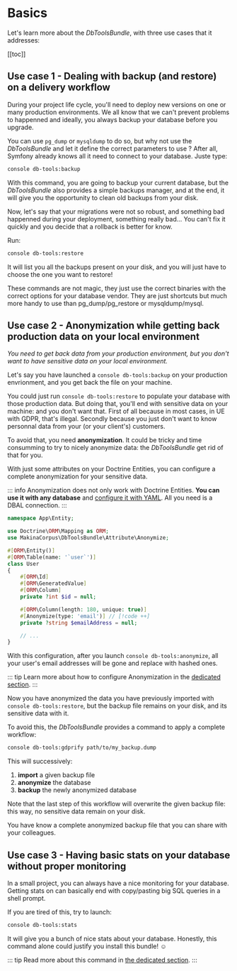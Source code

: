 # Basics

Let's learn more about the *DbToolsBundle*, with three use
cases that it addresses:

[[toc]]

## Use case 1 - Dealing with backup (and restore) on a delivery workflow

During your project life cycle, you'll need to deploy new versions on one or
many production environments. We all know that we can't prevent problems to
happenned and ideally, you always backup your database before you upgrade.

You can use `pg_dump` or `mysqldump` to do so, but why not use the *DbToolsBundle*
and let it define the correct parameters to use ? After all, Symfony already knows
all it need to connect to your database. Juste type:

```sh
console db-tools:backup
```

With this command, you are going to backup your current database, but the
*DbToolsBundle* also provides a simple backups manager, and at the end, it will
give you the opportunity to clean old backups from your disk.

Now, let's say that your migrations were not so robust, and something bad happenned
during your deployment, something really bad... You can't fix it quickly and you
decide that a rollback is better for know.

Run:

```sh
console db-tools:restore
```

It will list you all the backups present on your disk, and you will just have
to choose the one you want to restore!

These commands are not magic, they just use the correct binaries with the correct
options for your database vendor. They are just shortcuts but much more handy to
use than pg_dump/pg_restore or mysqldump/mysql.

## Use case 2 - Anonymization while getting back production data on your local environment

*You need to get back data from your production environment, but you don't want to
have sensitive data on your local environment.*

Let's say you have launched a `console db-tools:backup` on your production envrionment, and
you get back the file on your machine.

You could just run `console db-tools:restore` to populate your database with those production
data. But doing that, you'll end with sensitive data on your machine: and you don't want that.
First of all because in most cases, in UE with GDPR, that's illegal. Secondly because you just
don't want to know personnal data from your (or your client's) customers.

To avoid that, you need **anonymization**. It could be tricky and time consumming to try to
nicely anonymize data: the *DbToolsBundle* get rid of that for you.

With just some attributes on your Doctrine Entities, you can configure a complete anonymization
for your sensitive data.

::: info
Anonymization does not only work with Doctrine Entities. **You can use it with
any database** and [configure it with YAML](../configuration#anonymization). All you need is a DBAL connection.
:::


```php [Attribute]
namespace App\Entity;

use Doctrine\ORM\Mapping as ORM;
use MakinaCorpus\DbToolsBundle\Attribute\Anonymize;

#[ORM\Entity()]
#[ORM\Table(name: '`user`')]
class User
{
    #[ORM\Id]
    #[ORM\GeneratedValue]
    #[ORM\Column]
    private ?int $id = null;

    #[ORM\Column(length: 180, unique: true)]
    #[Anonymize(type: 'email')] // [!code ++]
    private ?string $emailAddress = null;

    // ...
}
```

With this configuration, after you launch `console db-tools:anonymize`, all your user's email addresses
will be gone and replace with hashed ones.

::: tip
Learn more about how to configure Anonymization in the [dedicated section]('../anonymization/essentials').
:::

Now you have anonymized the data you have previously imported with `console db-tools:restore`, but the backup
file remains on your disk, and its sensitive data with it.

To avoid this, the *DbToolsBundle* provides a command to apply a complete workflow:

```sh
console db-tools:gdprify path/to/my_backup.dump
```

This will successively:

1. **import** a given backup file
2. **anonymize** the database
3. **backup** the newly anonymized database

Note that the last step of this workflow will overwrite the given backup file: this way, no sensitive
data remain on your disk.

You have know a complete anonymized backup file that you can share with
your colleagues.


## Use case 3 - Having basic stats on your database without proper monitoring

In a small project, you can always have a nice monitoring for your database. Getting
stats on can basically end with copy/pasting big SQL queries in a shell prompt.

If you are tired of this, try to launch:

```sh
console db-tools:stats
```

It will give you a bunch of nice stats about your database. Honestly, this command alone could
justify you install this bundle! :relaxed:

::: tip
Read more about this command in [the dedicated section](../stats).
:::